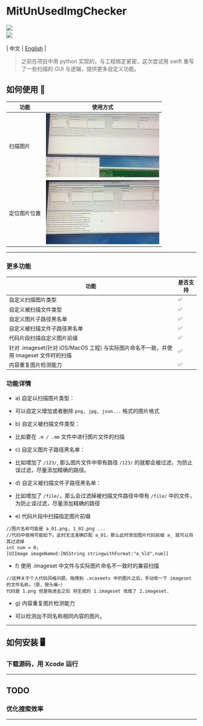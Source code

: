 # MitUnUsedImgChecker
[![](https://img.shields.io/badge/license-MIT-brightgreen.svg)](https://github.com/mcmengchen/MitUnUsedImgChecker/blob/master/LICENSE)<br>
[![](https://img.shields.io/badge/language-Swift-green.svg)](https://github.com/mcmengchen/MitUnUsedImgChecker)  <br>

| 中文 | [English](./Resources/README.md)  |
> 之前在项目中用 python 实现的，与工程绑定紧密，这次尝试用 swift 重写了一些扫描的 GUI 与逻辑，提供更多自定义功能。

## 如何使用 🚀
| 功能 | 使用方式 |
| --- |  --- |
| 扫描图片 | ![](./Resources/mv11.gif)|
| 定位图片位置 | ![](./Resources/mv22.gif)|

---

### 更多功能
| 功能  | 是否支持 |
| --- |  --- |
| 自定义扫描图片类型   | ✅ |
| 自定义被扫描文件类型   | ✅ |
| 自定义图片子路径黑名单   | ✅ |
| 自定义被扫描文件子路径黑名单   | ✅ |
| 代码片段扫描自定义图片前缀  | ✅ |
| 针对 .imageset(针对 iOS/MacOS 工程) 与实际图片命名不一致，并使用 imageset 文件时的扫描 | ✅ |
| 内容重复图片检测能力  | ✅ |

### 功能详情
+ a) 自定以扫描图片类型：
 - 可以自定义增加或者删除 ```png, jpg, json...``` 格式的图片格式
+ b) 自定义被扫描文件类型：
 - 比如要在 ```.m / .mm``` 文件中进行图片文件的扫描
+ c) 自定义图片子路径黑名单：
 - 比如增加了 ```/123/```, 那么图片文件中带有路径 ```/123/``` 的就都会被过滤，为防止误过滤，尽量添加精确的路径。
+ d) 自定义被扫描文件子路径黑名单：
 - 比如增加了 ```/file/```，那么会过滤掉被扫描文件路径中带有 ```/file/``` 中的文件，为防止误过滤，尽量添加精确的路径
+ e) 代码片段中扫描指定图片前缀
```
//图片名称可能是 a_01.png, 1_02.png ...
//代码中使用可能如下，此时无法准确匹配 a_01，那么此时添加图片代码前缀 a_ 就可以将其过滤掉
int num = 0;
[UIImage imageNamed:[NSString stringwithFormat:"a_%ld",num]]
```
+ f) 使用 .imageset 中文件与实际图片命名不一致时的兼容扫描
```
//这种关于个人代码风格问题，拖拽到 .xcaseets 中的图片之后，手动改一下 imageset 的文件名称。（恩，很头痛~）
代码是 1.png 但是拖进去之后 将生成的 1.imageset 改成了 2.imageset.
```
+ g) 内容重复图片检测能力
 - 可以检测出不同名称相同内容的图片。

---



## 如何安装 🖥
### 下载源码，用 Xcode 运行

---

## TODO
### 优化搜索效率

---

